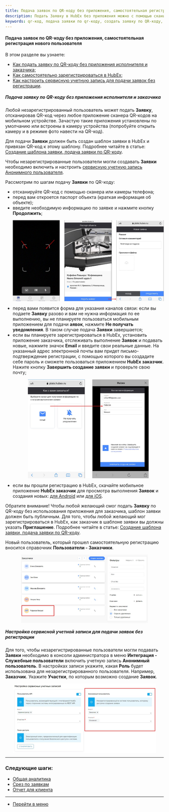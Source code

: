 ```yaml
---
title: Подача заявок по QR-коду без приложения, самостоятельная регистрация нового пользователя
description: Подать Заявку в HubEx без приложения можно с помощью сканирования QR-кода. QR-код при этом должен быть привязан к объекту (оборудованию) и шаблону заявки в HubEx.
keywords: qr-код, подача заявки по qr-коду, создать заявку по QR-коду, самостоятельная регистрация, отсканировать QR-код, регистрация в HubEx, hubex, хабекс, хубекс, хабикс
---
```


#### Подача заявок по QR-коду без приложения, самостоятельная регистрация нового пользователя
В этом разделе вы узнаете:
<html>
<meta charset="utf-8">
<ul>
    <li><a href="#ticketcreate">Как подать заявку по QR-коду без приложения исполнителя и заказчика;</a></li>
    <li><a href="#selfregister">Как самостоятельно зарегистрироваться в HubEx</a>;</li>
    <li><a href="#account">Как настроить сервисную учетную запись для подачи заявок без регистрации</a>.</li>
</ul>
</html>
<body>
<h5 id="ticketcreate">Подача заявку по QR-коду без приложения исполнителя и заказчика</h5>
<p>Любой незарегистрированный пользователь может подать <strong>Заявку</strong>, отсканировав QR-код через любое
    приложение сканера
    QR-кодов на мобильном устройстве. Зачастую такие приложения установлены по умолчанию или встроены в камеру
    устройства (попробуйте открыть камеру и в режиме фото навести на QR-код).</p>
<p>Для подачи <strong>Заявки</strong> должен быть создан шаблон заявки в HubEx и привязан QR-код к этому шаблону.
    Подробнее читайте в
    статье: <a href="https://wiki.hubex.ru/docs/FAQ/RU/user/CreatingTaskTemplates.html">Создание шаблона заявки, подача
        заявки по QR-коду</a>.</p>
<p>Чтобы незарегистрированные пользователи могли создавать <Strong>Заявки</Strong> необходимо включить и настроить <a
        href="#account">сервисную
    учетную запись Анонимного пользователя</a>.</p>

<p>Рассмотрим по шагам подачу <strong>Заявки</strong> по QR-коду:</p>
<ul>
    <li>отсканируйте QR-код с помощью сканера или камеры телефона;</li>
    <li>перед вам откроется паспорт объекта (краткая информация об объекте);</li>
    <li>введите необходимую информацию по заявке и нажмите кнопку <strong>Продолжить</strong>;</li>
    <p>
    <div>
        <img style="margin: 0 auto; display: block; max-width: 100%;"
             src="/attachments/images/FAQ/USER/SelfRegister/TicketCreate.jpg"/>
    </div>
    </p>
    <li>перед вами появится форма для указания каналов связи: если вы подаете <strong>Заявку</strong> разово и вам не
        нужна информация по
        ее выполнению, вы не планируете пользоваться мобильным приложением для подачи <strong>аявок</strong>, нажмите
        <strong>Не получать
            уведомления</strong>. В таком случае подача <strong>Заявки</strong> завершается;
    </li>
    <li id="selfregister">если вы планируете зарегистрироваться в HubEx, установить приложение заказчика, отслеживать
        выполнение <strong>Заявок</strong> и подавать новые, нажмите значок <strong>Email</strong> и введите свои
        реальные данные. На указанный адрес
        электронной почты вам придет письмо-подтверждение регистрации, с помощью которого вы создадите себе пароль и
        сможете пользоваться приложением <strong>HubEx заказчик</strong>. Нажите кнопку <strong>Завершить создание заявки</strong> и
        проверьте свою почту;
    </li>
    <p>
    <div>
        <img style="margin: 0 auto; display: block; max-width: 80%;"
             src="/attachments/images/FAQ/USER/SelfRegister/Registrate.jpg"/>
    </div>
    </p>
    <li>если вы прошли регистрацию в HubEx, скачайте мобильное приложение <strong>HubEx заказчик</strong> для просмотра
        выполнения <strong>Заявок</strong> и создания новых: <a
                href="https://play.google.com/store/apps/details?id=ru.hubex.customer">для Android</a> или <a
                href="https://apps.apple.com/ru/app/hubex-%D0%B4%D0%BB%D1%8F-%D0%B7%D0%B0%D0%BA%D0%B0%D0%B7%D1%87%D0%B8%D0%BA%D0%B0/id1386631658">для
            iOS</a>.
    </li>
</ul>
<p>Обратите внимание! Чтобы любой желающий смог подать <strong>Заявку</strong> по QR-коду без использования приложения
    для заказчика,
    шаблон заявки должен быть публичным. Для того, чтобы любой желающий мог зарегистрироваться в HubEx, как заказчик в
    шаблоне заявки вы должны указать <strong>Приглашение</strong>. Подробнее читайте в
    статье: <a href="https://wiki.hubex.ru/docs/FAQ/RU/user/CreatingTaskTemplates.html">Создание шаблона заявки, подача
        заявки по QR-коду</a>.</p>
<p>Новый пользователь, который прошел самостоятельную регистрацию вносится справочник <strong>Пользователи -
    Заказчики</strong>.</p>
<div>
    <img style="margin: 0 auto; display: block; max-width: 80%;"
         src="/attachments/images/FAQ/USER/SelfRegister/NewCustomer.jpg"/>
</div>

<h5 id="account">Настройка сервисной учетной записи для подачи заявок без регистрации</h5>
<p>Для того, чтобы незарегистрированные пользователи могли подавать <Strong>Заявки</Strong> необходимо в консоли
    администратора в меню
    <Strong>Интеграция - Служебные пользователи</Strong> включить учетную запись <Strong>Анонимный пользователь</Strong>.
    В настройках записи укажите,
    какая <Strong>Роль</Strong> будет использована для незарегистрированного пользователя. Например,
    <Strong>Заказчик</Strong>. Укажите <Strong>Участки</Strong>, по которым возможно создание <Strong>Заявок</Strong>.
</p>
<div>
    <img style="margin: 0 auto; display: block; max-width: 90%;"
         src="/attachments/images/FAQ/USER/SelfRegister/Anonym.jpg"/>
</div>


</body>


___
### Следующие шаги:
- [Общая аналитика](./GeneralAnalitics.md)
- [Срез по заявкам](./TicketsReport.md)
- [Отчет для клиента](./ClientsAnalitics.md)

___
- [Перейти в меню](http://wiki.hubex.ru)
